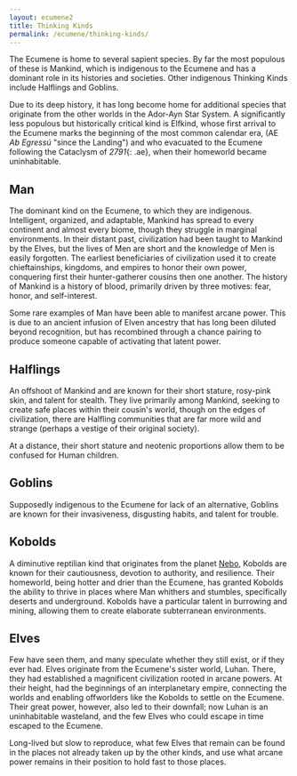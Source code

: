 ```yaml
---
layout: ecumene2
title: Thinking Kinds
permalink: /ecumene/thinking-kinds/
---
```


The Ecumene is home to several sapient species. By far the most populous of these is Mankind, which is indigenous to the Ecumene and has a dominant role in its histories and societies. Other indigenous Thinking Kinds include Halflings and Goblins.

Due to its deep history, it has long become home for additional species that originate from the other worlds in the Ador-Ayn Star System. A significantly less populous but historically critical kind is Elfkind, whose first arrival to the Ecumene marks the beginning of the most common calendar era, (AE *Ab Egressú* "since the Landing") and who evacuated to the Ecumene following the Cataclysm of *2791*{: .ae}, when their homeworld became uninhabitable.

## Man

The dominant kind on the Ecumene, to which they are indigenous. Intelligent, organized, and adaptable, Mankind has spread to every continent and almost every biome, though they struggle in marginal environments. In their distant past, civilization had been taught to Mankind by the Elves, but the lives of Men are short and the knowledge of Men is easily forgotten. The earliest beneficiaries of civilization used it to create chieftainships, kingdoms, and empires to honor their own power, conquering first their hunter-gatherer cousins then one another. The history of Mankind is a history of blood, primarily driven by three motives: fear, honor, and self-interest.

Some rare examples of Man have been able to manifest arcane power. This is due to an ancient infusion of Elven ancestry that has long been diluted beyond recognition, but has recombined through a chance pairing to produce someone capable of activating that latent power.

## Halflings

An offshoot of Mankind and are known for their short stature, rosy-pink skin, and talent for stealth. They live primarily among Mankind, seeking to create safe places within their cousin's world, though on the edges of civilization, there are Halfling communities that are far more wild and strange (perhaps a vestige of their original society).

At a distance, their short stature and neotenic proportions allow them to be confused for Human children.

## Goblins

Supposedly indigenous to the Ecumene for lack of an alternative, Goblins are known for their invasiveness, disgusting habits, and talent for trouble.

## Kobolds

A diminutive reptilian kind that originates from the planet [Nebo](/ecumene/heavens/#merodach--nebo), Kobolds are known for their cautiousness, devotion to authority, and resilience. Their homeworld, being hotter and drier than the Ecumene, has granted Kobolds the ability to thrive in places where Man whithers and stumbles, specifically deserts and underground. Kobolds have a particular talent in burrowing and mining, allowing them to create elaborate subterranean environments.

## Elves

Few have seen them, and many speculate whether they still exist, or if they ever had. Elves originate from the Ecumene's sister world, Luhan. There, they had established a magnificent civilization rooted in arcane powers. At their height, had the beginnings of an interplanetary empire, connecting the worlds and enabling offworlders like the Kobolds to settle on the Ecumene. Their great power, however, also led to their downfall; now Luhan is an uninhabitable wasteland, and the few Elves who could escape in time escaped to the Ecumene.

Long-lived but slow to reproduce, what few Elves that remain can be found in the places not already taken up by the other kinds, and use what arcane power remains in their position to hold fast to those places.